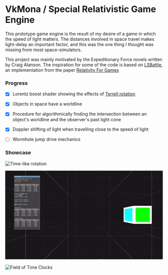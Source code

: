 # VkMona / Special Relativistic Game Engine

This prototype game engine is the result of my desire of a game in which the speed of light matters. The distances involved in space travel makes light-delay an important factor, and this was the one thing I thought was missing from most space-simulators.

This project was mainly motivated by the Expeditionary Force novels written by Craig Alanson. The inspiration for some of the code is based on [LSBattle](https://github.com/sogebu/LSBattle), an implementation from the paper [Relativity For Games](https://arxiv.org/abs/1703.07063)

### Progress

- [x] Lorentz boost shader showing the effects of [Terrell rotation](https://en.wikipedia.org/wiki/Terrell_rotation)
- [x] Objects in space have a worldline
- [x] Procedure for algorithmically finding the intersection between an object's worldline and the observer's past light cone
- [x] Doppler shifting of light when travelling close to the speed of light
- [ ] Wormhole jump drive mechanics 


### Showcase
![Time-like rotation](MonaEngine/misc/rotate.gif)

![Length Contraction](MonaEngine/misc/cube.gif)

![Field of Time Clocks](MonaEngine/misc/timeclocks.gif)